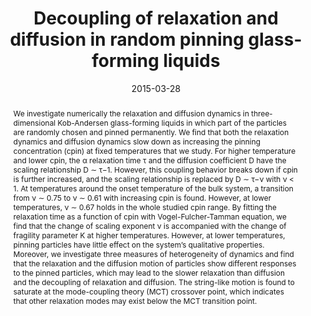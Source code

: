 ---
title: Decoupling of relaxation and diffusion in random pinning glass-forming liquids
authors:
- Yan-Wei Li
- You-Liang Zhu
- Zhao-Yan Sun
date: 2015-03-28
doi: 10.1063/1.4916208
publish_types: 期刊文章
publication: The Journal of Chemical Physics
abstract: We investigate numerically the relaxation and diffusion  dynamics in three-dimensional Kob-Andersen glass-forming liquids in  which part of the particles are randomly chosen and pinned permanently.  We find that both the relaxation dynamics and diffusion dynamics slow  down as increasing the pinning concentration (cpin) at fixed  temperatures that we study. For higher temperature and lower cpin, the α  relaxation time τ and the diffusion coefficient D have the scaling  relationship D ∼ τ−1. However, this coupling behavior breaks down if  cpin is further increased, and the scaling relationship is replaced by D  ∼ τ−ν with ν &lt; 1. At temperatures around the onset temperature  of the bulk system, a transition from ν ∼ 0.75 to ν ∼ 0.61 with  increasing cpin is found. However, at lower temperatures, ν ∼ 0.67 holds  in the whole studied cpin range. By fitting the relaxation time as a  function of cpin with Vogel-Fulcher-Tamman equation, we find that the  change of scaling exponent ν is accompanied with the change of fragility  parameter K at higher temperatures. However, at lower temperatures,  pinning particles have little effect on the system’s qualitative  properties. Moreover, we investigate three measures of heterogeneity of  dynamics and find that the relaxation and the diffusion motion of  particles show different responses to the pinned particles, which may  lead to the slower relaxation than diffusion and the decoupling of  relaxation and diffusion. The string-like motion is found to saturate at  the mode-coupling theory (MCT) crossover point, which indicates that  other relaxation modes may exist below the MCT transition point.
url_pdf: https://pubs.aip.org/jcp/article/142/12/124507/900434/Decoupling-of-relaxation-and-diffusion-in-random
---
